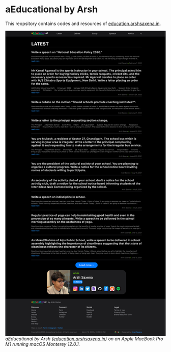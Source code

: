 # aEducational by Arsh
<p>
  This reopsitory contains codes and resources of <a href="https://education.arshsaxena.in">education.arshsaxena.in</a>.
</p>
<img align="center" src="https://raw.githubusercontent.com/arshsaxena/aEducational/main/repository-readme-resources/imgs/website-screenshot.png"><i>aEducational by Arsh (<a href="https://education.arshsaxena.in">education.arshsaxena.in</a>) on an Apple MacBook Pro M1 running macOS Monterey 12.0.1.</i>
